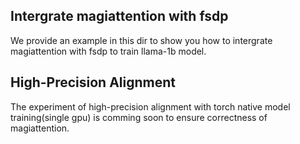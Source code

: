 ## Intergrate magiattention with fsdp
We provide an example in this dir to show you how to intergrate magiattention with fsdp to train llama-1b model.

## High-Precision Alignment
The experiment of high-precision alignment with torch native model training(single gpu) is comming soon to ensure correctness of magiattention.
